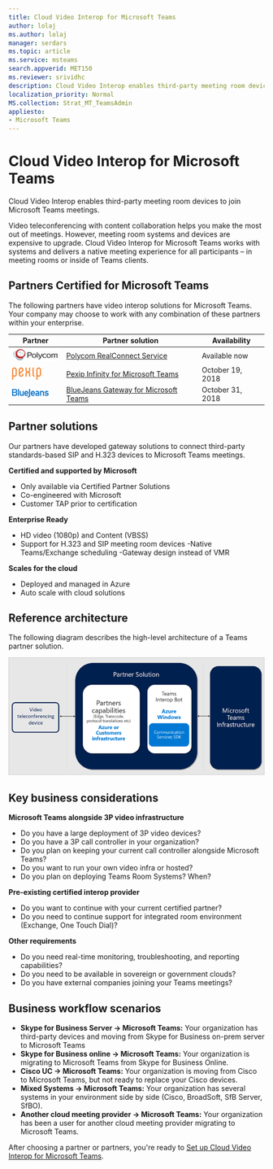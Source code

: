 ```yaml
---
title: Cloud Video Interop for Microsoft Teams
author: lolaj
ms.author: lolaj
manager: serdars
ms.topic: article
ms.service: msteams
search.appverid: MET150
ms.reviewer: srividhc
description: Cloud Video Interop enables third-party meeting room devices to join Microsoft Teams meetings. 
localization_priority: Normal
MS.collection: Strat_MT_TeamsAdmin
appliesto: 
- Microsoft Teams
---
```


# Cloud Video Interop for Microsoft Teams

Cloud Video Interop enables third-party meeting room devices to join Microsoft Teams meetings.

Video teleconferencing with content collaboration helps you make the most out of meetings. However, meeting room systems and devices are expensive to upgrade. Cloud Video Interop for Microsoft Teams works with systems and delivers a native meeting experience for all participants – in meeting rooms or inside of Teams clients. 

## Partners Certified for Microsoft Teams

The following partners have video interop solutions for Microsoft Teams. Your company may choose to work with any combination of these partners within your enterprise. 


|Partner|Partner solution|Availability|
|----|---|----|
|![Polycom RealConnect](media/polycom.png) | <a href="https://aka.ms/PolycomRealConnect" target="_blank">Polycom RealConnect Service</a> |Available now|
|![Pexip Infinity](media/pexip.png)| <a href="https://aka.ms/PexipInfinity" target="_blank">Pexip Infinity for Microsoft Teams</a> | October 19, 2018|
|![BlueJeans Gateway](media/bluejeans.png)| <a href="https://aka.ms/BluejeansGateway" target="_blank">BlueJeans Gateway for Microsoft Teams</a> | October 31, 2018|

## Partner solutions

Our partners have developed gateway solutions to connect third-party standards-based SIP and H.323 devices to Microsoft Teams meetings.  
 
**Certified and supported by Microsoft**

- Only available via Certified Partner Solutions
- Co-engineered with Microsoft
- Customer TAP prior to certification

**Enterprise Ready**

- HD video (1080p) and Content (VBSS)
- Support for H.323 and SIP meeting room devices
 -Native Teams/Exchange scheduling
 -Gateway design instead of VMR

**Scales for the cloud**

- Deployed and managed in Azure
- Auto scale with cloud solutions

 
## Reference architecture

The following diagram describes the high-level architecture of a Teams partner solution.

![Teams Cloud Video Interop partner solution](media/teams-cloud-video-interop-partner-solution.png)

## Key business considerations

**Microsoft Teams alongside 3P video infrastructure**

- Do you have a large deployment of 3P video devices?
- Do you have a 3P call controller in your organization?
- Do you plan on keeping your current call controller alongside Microsoft Teams?
- Do you want to run your own video infra or hosted? 
- Do you plan on deploying Teams Room Systems? When?

**Pre-existing certified interop provider**

- Do you want to continue with your current certified partner?
- Do you need to continue support for integrated room environment (Exchange, One Touch Dial)?

**Other requirements**

- Do you need real-time monitoring, troubleshooting, and reporting capabilities?
- Do you need to be available in sovereign or government clouds?
- Do you have external companies joining your Teams meetings? 

## Business workflow scenarios

- **Skype for Business Server -> Microsoft Teams:** Your organization has third-party devices and moving from Skype for Business on-prem server to Microsoft Teams  
- **Skype for Business online -> Microsoft Teams:** 
Your organization is migrating to Microsoft Teams from Skype for Business Online.
- **Cisco UC -> Microsoft Teams:** Your organization is moving from Cisco to Microsoft Teams, but not ready to replace your Cisco devices.
- **Mixed Systems -> Microsoft Teams:** 
Your organization has several systems in your environment side by side (Cisco, BroadSoft, SfB Server, SfBO).
- **Another cloud meeting provider -> Microsoft Teams:** 
Your organization has been a user for another cloud meeting provider migrating to Microsoft Teams.


After choosing a partner or partners, you're ready to [Set up Cloud Video Interop for Microsoft Teams](cloud-video-interop-for-teams-set-up.md). 
